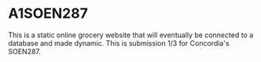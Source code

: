 # A1SOEN287

This is a static online grocery website that will eventually be connected to a database and made dynamic. This is submission 1/3 for Concordia's SOEN287.
